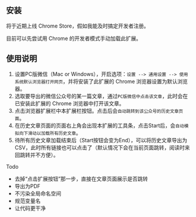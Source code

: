 ## 安装

将于近期上线 Chrome Store，假如我能及时搞定开发者注册。

目前可以先尝试用 Chrome 的开发者模式手动加载此扩展。

## 使用说明

1. 设置PC版微信（Mac or Windows），开启选项：`设置 --> 通用设置 --> 使用系统默认浏览器打开网页`，并将安装了此扩展的 Chrome 浏览器设置为默认浏览器。
2. 选取要导出的微信公众号的某一篇文章，通过`PC版微信中点击该文章`，此时会在已安装此扩展的 Chrome 浏览器中打开该文章。
3. 点击浏览器扩展栏中本扩展栏按钮。点击后会`自动跳转到该公众号的历史文章页面`。
4. 在历史文章页面的页面右上角会出现本扩展的工具条，点击Start后，会`自动模拟向下滑动以加载所有历史文章`。
5. 待所有历史文章加载结束后（Start按钮会变为End），可以将历史文章导出为CSV，此时所有链接也可以点击了（默认情况下会在当前页面跳转，阅读时来回跳转并不方便）。

Todo
- 去掉“点击扩展按钮”那一步，直接在文章页面展示是否跳转
- 导出为PDF
- 不污染全局命名空间
- 规范变量名
- 让代码更干净
